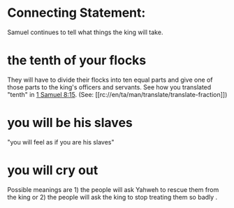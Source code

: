 # Connecting Statement:

Samuel continues to tell what things the king will take.

# the tenth of your flocks

They will have to divide their flocks into ten equal parts and give one of those parts to the king's officers and servants. See how you translated "tenth" in [1 Samuel 8:15](./13.md). (See: [[rc://en/ta/man/translate/translate-fraction]])

# you will be his slaves

"you will feel as if you are his slaves"

# you will cry out

Possible meanings are 1) the people will ask Yahweh to rescue them from the king or 2) the people will ask the king to stop treating them so badly .